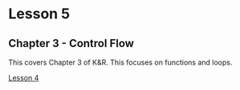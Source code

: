 # Lesson 5

## Chapter 3 - Control Flow

This covers Chapter 3 of K&R. This focuses on functions and loops.

[Lesson 4](https://www.cc4e.com/lessons/control)